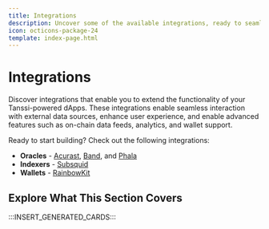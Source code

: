 ```yaml
---
title: Integrations
description: Uncover some of the available integrations, ready to seamlessly integrate with and extend the functionality of your apps on Tanssi EVM or Substrate networks.
icon: octicons-package-24
template: index-page.html
---
```


# Integrations

Discover integrations that enable you to extend the functionality of your Tanssi-powered dApps. These integrations enable seamless interaction with external data sources, enhance user experience, and enable advanced features such as on-chain data feeds, analytics, and wallet support.

Ready to start building? Check out the following integrations:

- **Oracles** - [Acurast](/builders/toolkit/integrations/oracles/acurast/), [Band](/builders/toolkit/integrations/oracles/band/), and [Phala](/builders/toolkit/integrations/oracles/phala/)
- **Indexers** - [Subsquid](/builders/toolkit/integrations/indexers/subsquid/quick-start/)
- **Wallets** - [RainbowKit](/builders/toolkit/integrations/wallet-integrations/rainbowkit/)

## Explore What This Section Covers

:::INSERT_GENERATED_CARDS:::
